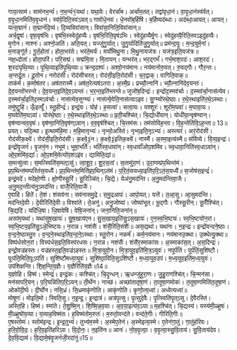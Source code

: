 

  
गाय॒त्साम॑। साम॑नभ॒न्यं॑। न॒भ॒न्यं॑१॒॑यथा॑। यथा॒वेः। वेरर्चा॑म। अर्चा॑म॒तत्। तद्वा॑वृधा॒नं। वा॒वृ॒धा॒नंस्व॑र्वत्। व॒वृ॒धा॒नमिति॑व॒वृ॒धानं। स्व॑र्व॒दिति॒स्वः॑ऽवत्॥ गावो॑धे॒नवः॑। धे॒नवो॑ब॒र्हिषि॑। ब॒र्हिष्यद॑ब्धाः। अद॑ब्धा॒आयत्। आयत्। यत्स॒द्मानं॑। स॒द्मानं॑दि॒व्यं। दि॒व्यविवा॑सान्। विवा॑सा॒निति॒विवा॑सान्॥  
अर्च॒द्वृषा॑। वृषा॒वृष॑भिः। वृष॑भि॒स्स्वेदु॑हव्यैः। वृष॑भि॒रिति॒वृष॑ऽभिः। स्वेदु॑हव्यैर्मृ॒गः। स्वेदु॑हव्यै॒रिति॒स्वऽइदु॑हव्यैः। मृ॒गोन। नाश्नः॑। अश्नो॒अति॑। अति॒यत्। यज्जु॑गु॒र्यात्। जु॒गु॒र्यादिति॑जु॒गु॒र्यात्॥ प्रम॑न्द॒युः। म॒न्द॒युर्म॒नां। म॒नाङ्गू॑र्त। गू॒र्त॒होता॑। होता॒भर॑ते। भर॑ते॒मर्यः॑। मर्यो॑मिथु॒ना। मि॒थु॒नायज॑त्रः। यज॑त्र॒इति॒यज॑त्रः॥  
नक्ष॒ध्दोता॑। होता॒परि॑। परि॒सद्म॑। सद्म॑मि॒ता। मि॒तायन्। यन्भर॑त्। भर॒द्गर्भं॑। गर्भ॒माश॒रदः॑। आश॒रदः॑। श॒रदः॑पृथि॒व्याः। पृ॒थि॒व्याइति॑पृ॒थि॒व्याः॥ क्रन्द॒दश्वः॑। अश्वो॒नय॑मानः। नय॑मानोरु॒वत्। रु॒वद्गौः। गौर॒न्तः। अ॒न्तर्दू॒तः। दू॒तोन। नरोद॑सी। रोद॑सीचरत्। रोद॑सी॒इति॒रोद॑सी। च॒र॒द्वाक्। वागिति॒वाक्॥  
ताक॑र्म। क॒र्माष॑तर। अष॑तरास्मै। अष॑त॒रेत्यष॑ऽतरा। अ॒स्मै॒प्र। प्रच्यौ॒त्नानि॑। च्यौ॒त्नानि॑देव॒यन्तः॑। दे॒व॒यन्तो॑भरन्ते। दे॒व॒यन्त॒इति॑दे॒व॒ऽयन्तः॑। भ॒र॒न्त॒इति॑भरन्ते॥ जुजो॑ष॒दिन्द्रः॑। इन्द्रो॑द॒स्मव॑र्चाः। द॒स्मव॑र्चा॒नास॑त्येव। द॒स्मव॑र्चा॒इति॑द॒स्मऽव॑र्चाः। नास॑त्येव॒सुग्म्यः॑। नास॑त्ये॒वेति॒नास॑त्याऽइव। सु॒ग्म्यो॑रथे॒ष्ठाः। र॒थे॒स्थाइति॑र॒थे॒ऽस्थाः।  
तमु॑ष्टु॒हि। ऊँ॒इत्यूँ॑। स्तु॒हीन्द्रं॑। इन्द्रं॒यः। योह॑। ह॒सत्वा॑। सत्वा॒यः। यश्शूरः॑। शूरो॑म॒घवा॑। म॒घावा॒यः। म॒घवेति॑म॒घऽवा॑। योर॑थे॒ष्ठाः। र॒थे॒स्थाइति॑र॒थे॒ऽस्थाः॥ प्र॒ती॒चश्चि॑त्। चि॒द्योधी॑यान्। योधी॑या॒न्वृष॑ण्वान्। वृष॑ण्वान्वव॒वृषः॑। वृष॑ण्वा॒निति॒वृष॑ण्ऽवान्। व॒व॒वृष॑श्चित्। चि॒त्तम॑सः। तम॑सोविह॒न्ता। वि॒ह॒न्तेति॑वि॒ऽह॒न्ता॥ 13॥  
प्रयत्। यदि॒त्था। इ॒त्थाम॑हि॒मा। म॒हि॒मानृभ्यः॑। नृभ्यो॒अस्ति॑। नृभ्य॒इति॒नृऽभ्यः॑। अस्त्यरं॑। अरं॒रोद॑सी। रोद॑सीक॒क्ष्ये॑। रोद॑सी॒इति॒रोद॑सी। क॒क्ष्ये॒३॒॑न। क॒क्ष्ये॒३॒॑इतिक॒क्ष्ये॑। नास्मै॑। अ॒स्मा॒इत्य॑स्मै॥ संवि॑व्ये। वि॒व्य॒इन्द्रः॑। इन्द्रो॑वृ॒जनं॑। वृ॒जनं॒न। नभूम॑। भूमा॒भर्ति॑। भर्ति॑स्व॒धावा॑न्। स्व॒धावाँ॑ओप॒शमि॑व। स्व॒धावा॒निति॑स्व॒धाऽवा॑न्। ओ॒प॒शमि॑व॒द्यां। ओ॒प॒शमि॒वेत्यो॑प॒शंऽइ॑व। द्यामिति॒द्यां॥  
स॒मत्सु॑त्वा। स॒मत्स्विति॑स॒मत्ऽसु॑। त्वा॒शू॒र॒। शू॒र॒स॒तां। स॒तामु॑रा॒णं। उ॒रा॒णम्प्र॑प॒थिन्त॑मं। प्र॒प॒थिन्त॑मम्परितंस॒यध्यै॑। प्र॒प॒थिन्त॑म॒मिति॑प्र॒प॒थिन्ऽत॑मं। प॒रि॒तं॒सयध्या॒इति॑प॒रि॒ऽतं॒स॒यध्यै॑॥ स॒जोष॑स॒इन्द्रं॑। इन्द्रं॒मदे॑। मदे॑क्षो॒णीः। क्षो॒णीस्सू॒रिं। सू॒रिञ्चि॑त्। चि॒द्ये। येअ॑नु॒मद॑न्ति। अ॒नु॒मद॑न्तिवा॒जैः। अ॒नु॒मद॒न्तीत्य॑नु॒ऽमद॑न्ति। वाजै॒रिति॒वाजैः॑।  
ए॒वाहि। हिते॑। ते॒शं। शंसव॑ना। सव॑नासमु॒द्रे। स॒मु॒द्रआपः॑। आपो॒यत्। यत्ते॑। त॒आ॒सु। आ॒सुमद॑न्ति। मद॑न्तिदे॒वीः। दे॒वीरिति॑दे॒वीः॥ विश्वा॑ते। ते॒अनु॑। अनु॒जोष्या॑। जोष्या॑भूत्। भू॒द्गौः। गौस्सू॒रीन्। सू॒रीँश्चि॑त्। चि॒द्यदि॑। यदि॑धि॒षा। धि॒षावेषि॑। वेषि॒जना॑न्। जना॒निति॒जना॑न्॥  
असा॑म॒यथा॑। यथा॑सुष॒खायः॑। सु॒ष॒खाय॑एन। सु॒स॒खाय॒इति॑सु॒ऽस॒खायः॑। ए॒न॒स्व॒भि॒ष्टयः॑। स्व॒भि॒ष्टयो॑न॒रां। स्व॒भि॒ष्टय॒इति॑सु॒ऽअे॒भिष्टयः। न॒रान्न। नशंसैः॑। शंसै॒रिति॒संशैः॑॥ अस॒द्यथा॑। यथा॑नः। न॒इन्द्रः॑। इन्द्रो॑वन्दने॒ष्ठाः। व॒न्द॒ने॒ष्ठास्तु॒रः। व॒न्द॒ने॒स्थाइति॑व॒न्द॒ने॒ऽस्थाः। स्तु॒रोन। नकर्म॑। कर्म॒नय॑मानः। नय॑मानउ॒क्था। उ॒क्थेत्यु॒क्था॥  
विष्प॑र्धसोन॒रां। विस्प॑र्धस॒इति॒विस्प॑रधसः। न॒रान्न। नशंसैः॑। शंसै॑र॒स्माका॑सः। अ॒स्माका॑स॒त्। अ॒स॒दिन्द्रः॑। इन्द्रो॒वज्र॑हस्तः। वज्र॑हस्त॒इति॒वज्र॑ऽहस्तः॥ मि॒त्रा॒युवो॒न। मि॒त्रा॒युव॒इति॑मि॒त्र॒ऽयुवः॑। नपूर्प॑तिं। पूर्प॑तिं॒सुशि॑ष्टौ। पूःप॑ति॒मिति॒पूःऽप॑तिं। सुशि॑ष्टौमध्या॒युवः॑। सुशि॑ष्ठा॒विति॒सुऽशि॑ष्टौ। म॒ध्या॒युव॒उप॑। म॒ध्य॒युव॒इति॑म॒ध्य॒युवः॑। उप॑शिक्षन्ति। शि॒क्ष॒न्ति॒य॒ज्ञैः। य॒ज्ञैरिति॑य॒ज्ञैः॥14॥  
य॒ज्ञोहि। हिष्म॑। स्मेन्द्रं॑। इन्द्रं॒कः। कश्चि॑त्। चि॒दृ॒न्धन्। ऋ॒धन्जु॑हुरा॒णः। जु॒हु॒राणश्चि॑त्। चि॒न्मन॑सा। मन॑सापरि॒यन्। प॒रि॒यन्नि॑तिप॒रि॒ऽयन्॥ ती॒र्थेन। नाच्छ॑। अच्छा॑तातृषा॒णं। ता॒तृ॒षा॒णमोकः॑। त॒तृ॒षा॒णमिति॑त॒तृ॒षा॒णं। ओको॑दी॒र्घः। दी॒र्घोन। नसि॒ध्रं। सि॒ध्रमाकृ॑णॊति। आकृ॑णोति। कृ॒णो॒त्य॒ध्वा॑। अध्वेत्यध्वा॑॥  
मोषूणः॑। मोइति॒मो। स्विति॒सु। न॒इ॒न्द्र॒। इ॒न्द्रात्र॑। अत्र॑पृ॒त्सु। पृ॒त्सुदे॒वैः। पृ॒त्स्विति॑पृ॒त्ऽसु। दे॒वैरस्ति॑। अस्ति॒हि। हिष्म॑। स्मा॑ते। ते॒शु॒ष्मि॒न्। शि॒ष्मि॒न्न॒व॒याः। अ॒व॒या॒इत्य॑व॒ऽयाः॥ म॒हश्चि॑त्। चि॒द्यस्य॑। यस्य॑मी॒ळ्हुषः॑। मी॒ळ्हुषो॑य॒व्या। य॒व्याह॒विष्म॑तः। ह॒विष्म॑तोम॒रुतः॑। म॒रुतो॒वन्द॑ते। वन्द॑ते॒गीः। गीरिति॒गीः॥  
ए॒षस्तोमः॑। स्तोम॑इन्द्र। इ॒न्द्र॒तुभ्यं॑। तुभ्य॑म॒स्मे। अ॒स्मेए॒तेन॑। अ॒स्मेइत्य॒स्मे। ए॒तेन॑गा॒तुं। गा॒तुंह॑रिवः। ह॒रि॒वो॒वि॒दः॒। ह॒रि॒व॒इति॑हरिऽवः। वि॒दो॒नः॒। न॒इति॑नः॥ आनः॑। नो॒व॒वृ॒त्याः॒। व॒वृ॒त्या॒स्सु॒वि॒ताय॑। सु॒वि॒ताय॑देव। दे॒व॒वि॒द्याम॑। वि॒द्यामे॒षंवृ॒जनं॑जी॒रदा॑नुं॥15॥  

